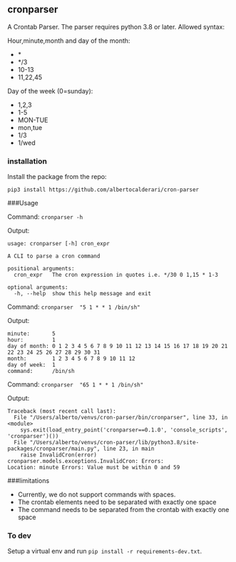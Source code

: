 ## cronparser
A Crontab Parser. The parser requires python 3.8 or later.
Allowed syntax:

Hour,minute,month and day of the month:
 - \*
 - \*/3
 - 10-13
 - 11,22,45
   
Day of the week (0=sunday):
 - 1,2,3
 - 1-5
 - MON-TUE
 - mon,tue
 - 1/3
 - 1/wed

### installation
Install the package from the repo:

`pip3 install https://github.com/albertocalderari/cron-parser`

###Usage

Command: `cronparser -h`

Output:
```
usage: cronparser [-h] cron_expr

A CLI to parse a cron command

positional arguments:
  cron_expr   The cron expression in quotes i.e. */30 0 1,15 * 1-3

optional arguments:
  -h, --help  show this help message and exit
```

Command: `cronparser  "5 1 * * 1 /bin/sh"`

Output:
```
minute:       5
hour:         1
day of month: 0 1 2 3 4 5 6 7 8 9 10 11 12 13 14 15 16 17 18 19 20 21 22 23 24 25 26 27 28 29 30 31
month:        1 2 3 4 5 6 7 8 9 10 11 12
day of week:  1
command:      /bin/sh
```

Command: `cronparser  "65 1 * * 1 /bin/sh"`

Output:
```
Traceback (most recent call last):
  File "/Users/alberto/venvs/cron-parser/bin/cronparser", line 33, in <module>
    sys.exit(load_entry_point('cronparser==0.1.0', 'console_scripts', 'cronparser')())
  File "/Users/alberto/venvs/cron-parser/lib/python3.8/site-packages/cronparser/main.py", line 23, in main
    raise InvalidCron(error)
cronparser.models.exceptions.InvalidCron: Errors:
Location: minute Errors: Value must be within 0 and 59
```

###limitations

- Currently, we do not support commands with spaces.
- The crontab elements need to be separated with exactly one space
- The command needs to be separated from the crontab with exactly one space

### To dev

Setup a virtual env and run `pip install -r requirements-dev.txt`.
